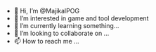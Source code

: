 - 👋 Hi, I’m @MajikalPOG
- 👀 I’m interested in game and tool development
- 🌱 I’m currently learning something...
- 💞️ I’m looking to collaborate on ...
- 📫 How to reach me ...

<!---
MajikalPOG/MajikalPOG is a ✨ special ✨ repository because its `README.md` (this file) appears on your GitHub profile.
You can click the Preview link to take a look at your changes.
--->
